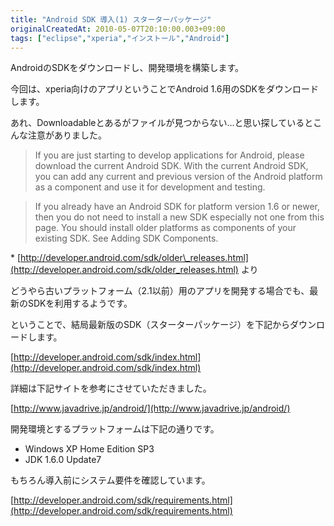 ```yaml
---
title: "Android SDK 導入(1) スターターパッケージ"
originalCreatedAt: 2010-05-07T20:10:00.003+09:00
tags: ["eclipse","xperia","インストール","Android"]
---
```

AndroidのSDKをダウンロードし、開発環境を構築します。

今回は、xperia向けのアプリということでAndroid 1.6用のSDKをダウンロードします。
<!--more-->
あれ、Downloadableとあるがファイルが見つからない…と思い探しているとこんな注意がありました。

> If you are just starting to develop applications for Android, please download the current Android SDK. With the current Android SDK, you can add any current and previous version of the Android platform as a component and use it for development and testing.

> If you already have an Android SDK for platform version 1.6 or newer, then you do not need to install a new SDK especially not one from this page. You should install older platforms as components of your existing SDK. See Adding SDK Components.

\* [http://developer.android.com/sdk/older\_releases.html](http://developer.android.com/sdk/older_releases.html) より

どうやら古いプラットフォーム（2.1以前）用のアプリを開発する場合でも、最新のSDKを利用するようです。

ということで、結局最新版のSDK（スターターパッケージ）を下記からダウンロードします。

[http://developer.android.com/sdk/index.html](http://developer.android.com/sdk/index.html)

詳細は下記サイトを参考にさせていただきました。

[http://www.javadrive.jp/android/](http://www.javadrive.jp/android/)

開発環境とするプラットフォームは下記の通りです。

- Windows XP Home Edition SP3
- JDK 1.6.0 Update7

もちろん導入前にシステム要件を確認しています。

[http://developer.android.com/sdk/requirements.html](http://developer.android.com/sdk/requirements.html)
